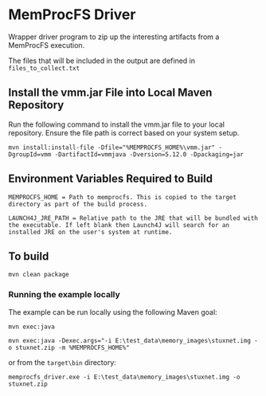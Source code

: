 # MemProcFS Driver

Wrapper driver program to zip up the interesting artifacts from a MemProcFS execution.

The files that will be included in the output are defined in `files_to_collect.txt`

## Install the vmm.jar File into Local Maven Repository

Run the following command to install the vmm.jar file to your local repository. Ensure the file path is correct based on your system setup.

```
mvn install:install-file -Dfile="%MEMPROCFS_HOME%\vmm.jar" -DgroupId=vmm -DartifactId=vmmjava -Dversion=5.12.0 -Dpackaging=jar
```

## Environment Variables Required to Build

    MEMPROCFS_HOME = Path to memprocfs. This is copied to the target directory as part of the build process.

    LAUNCH4J_JRE_PATH = Relative path to the JRE that will be bundled with the executable. If left blank then Launch4J will search for an installed JRE on the user's system at runtime.

## To build

```
mvn clean package
```

### Running the example locally

The example can be run locally using the following Maven goal:

```
mvn exec:java
```

```
mvn exec:java -Dexec.args="-i E:\test_data\memory_images\stuxnet.img -o stuxnet.zip -m %MEMPROCFS_HOME%"
```

or from the `target\bin` directory:

```
memprocfs_driver.exe -i E:\test_data\memory_images\stuxnet.img -o stuxnet.zip
```